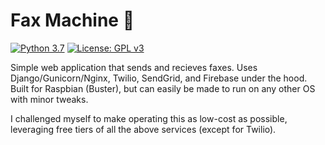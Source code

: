 # Fax Machine 📠
[![Python 3.7](https://upload.wikimedia.org/wikipedia/commons/f/fc/Blue_Python_3.7_Shield_Badge.svg)](https://www.python.org)
[![License: GPL v3](https://upload.wikimedia.org/wikipedia/commons/8/86/GPL_v3_Blue_Badge.svg)](https://www.gnu.org/licenses/gpl-3.0.en.html)

Simple web application that sends and recieves faxes.  Uses Django/Gunicorn/Nginx, Twilio, SendGrid, and Firebase under the hood.  Built for Raspbian (Buster), but can easily be made to run on any other OS with minor tweaks.  

I challenged myself to make operating this as low-cost as possible, leveraging free tiers of all the above services (except for Twilio).